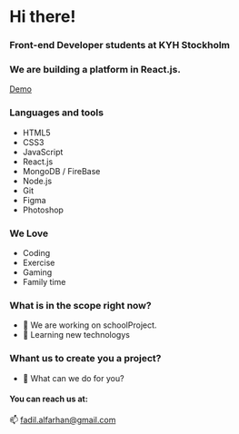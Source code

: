 # Hi there!
### Front-end Developer students at KYH Stockholm
### We are building a platform in React.js. 
[Demo](http://www.rp-fenno.surge.sh)

### Languages and tools
- HTML5
- CSS3
- JavaScript
- React.js
- MongoDB / FireBase
- Node.js
- Git
- Figma
- Photoshop


### We Love
 - Coding
 - Exercise
 - Gaming
 - Family time
 
### What is in the scope right now?
- 🔭 We are working on schoolProject.
- 🌱 Learning new technologys 

### Whant us to create you a project?
- 💬 What can we do for you?


#### You can reach us at:

📫 fadil.alfarhan@gmail.com
